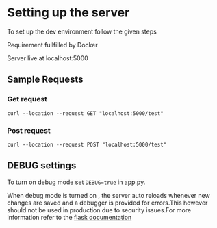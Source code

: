 # Setting up the server

To set up the dev environment follow the given steps

Requirement fullfilled by Docker

Server live at localhost:5000

## Sample Requests

### Get request

`curl --location --request GET "localhost:5000/test"`

### Post request

`curl --location --request POST "localhost:5000/test"`

## DEBUG settings

To turn on debug mode set `DEBUG=true` in app.py.

When debug mode is turned on , the server auto reloads whenever new changes are saved and a debugger is provided for errors.This however should not be used in production due to security issues.For more information refer to the [flask documentation](https://flask.palletsprojects.com/en/1.1.x/quickstart/#debug-mode)
